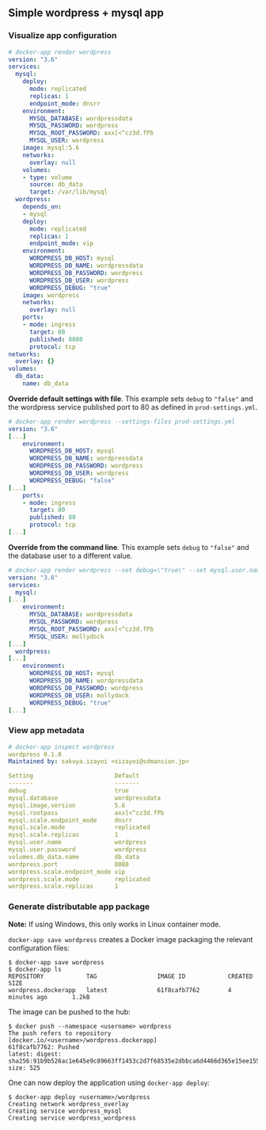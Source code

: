 ## Simple wordpress + mysql app

### Visualize app configuration

```yaml
# docker-app render wordpress
version: "3.6"
services:
  mysql:
    deploy:
      mode: replicated
      replicas: 1
      endpoint_mode: dnsrr
    environment:
      MYSQL_DATABASE: wordpressdata
      MYSQL_PASSWORD: wordpress
      MYSQL_ROOT_PASSWORD: axx[<^cz3d.fPb
      MYSQL_USER: wordpress
    image: mysql:5.6
    networks:
      overlay: null
    volumes:
    - type: volume
      source: db_data
      target: /var/lib/mysql
  wordpress:
    depends_on:
    - mysql
    deploy:
      mode: replicated
      replicas: 1
      endpoint_mode: vip
    environment:
      WORDPRESS_DB_HOST: mysql
      WORDPRESS_DB_NAME: wordpressdata
      WORDPRESS_DB_PASSWORD: wordpress
      WORDPRESS_DB_USER: wordpress
      WORDPRESS_DEBUG: "true"
    image: wordpress
    networks:
      overlay: null
    ports:
    - mode: ingress
      target: 80
      published: 8080
      protocol: tcp
networks:
  overlay: {}
volumes:
  db_data:
    name: db_data
```

**Override default settings with file**. This example sets `debug` to `"false"` and the wordpress service published port to 80 as defined in `prod-settings.yml`.

```yaml
# docker-app render wordpress --settings-files prod-settings.yml
version: "3.6"
[...]
    environment:
      WORDPRESS_DB_HOST: mysql
      WORDPRESS_DB_NAME: wordpressdata
      WORDPRESS_DB_PASSWORD: wordpress
      WORDPRESS_DB_USER: wordpress
      WORDPRESS_DEBUG: "false"
[...]
    ports:
    - mode: ingress
      target: 80
      published: 80
      protocol: tcp
[...]
```

**Override from the command line**. This example sets `debug` to `"false"` and the database user to a different value.
```yaml
# docker-app render wordpress --set debug=\"true\" --set mysql.user.name=mollydock
version: "3.6"
services:
  mysql:
[...]
    environment:
      MYSQL_DATABASE: wordpressdata
      MYSQL_PASSWORD: wordpress
      MYSQL_ROOT_PASSWORD: axx[<^cz3d.fPb
      MYSQL_USER: mollydock
[...]
  wordpress:
[...]
    environment:
      WORDPRESS_DB_HOST: mysql
      WORDPRESS_DB_NAME: wordpressdata
      WORDPRESS_DB_PASSWORD: wordpress
      WORDPRESS_DB_USER: mollydock
      WORDPRESS_DEBUG: "true"
[...]
```

### View app metadata

```yaml
# docker-app inspect wordpress
wordpress 0.1.0
Maintained by: sakuya.izayoi <sizayoi@sdmansion.jp>

Setting                       Default
-------                       -------
debug                         true
mysql.database                wordpressdata
mysql.image.version           5.6
mysql.rootpass                axx[<^cz3d.fPb
mysql.scale.endpoint_mode     dnsrr
mysql.scale.mode              replicated
mysql.scale.replicas          1
mysql.user.name               wordpress
mysql.user.password           wordpress
volumes.db_data.name          db_data
wordpress.port                8080
wordpress.scale.endpoint_mode vip
wordpress.scale.mode          replicated
wordpress.scale.replicas      1
```

### Generate distributable app package

**Note:** If using Windows, this only works in Linux container mode.

`docker-app save wordpress` creates a Docker image packaging the relevant configuration files:

```
$ docker-app save wordpress
$ docker-app ls
REPOSITORY            TAG                 IMAGE ID            CREATED             SIZE
wordpress.dockerapp   latest              61f8cafb7762        4 minutes ago       1.2kB
```

The image can be pushed to the hub:
```
$ docker push --namespace <username> wordpress
The push refers to repository [docker.io/<username>/wordpress.dockerapp]
61f8cafb7762: Pushed
latest: digest: sha256:91b9b526ac1e645e9c89663ff1453c2d7f68535e2dbbca6d4466d365e15ee155 size: 525
```

One can now deploy the application using `docker-app deploy`:

```
$ docker-app deploy <username>/wordpress
Creating network wordpress_overlay
Creating service wordpress_mysql
Creating service wordpress_wordpress
```
